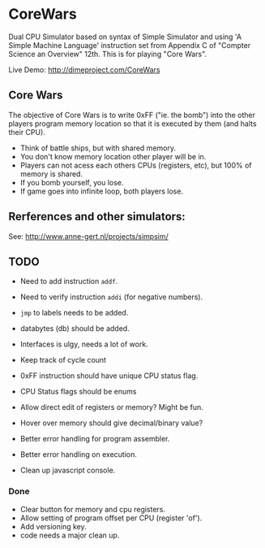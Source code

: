 # CoreWars

Dual CPU Simulator based on syntax of Simple Simulator and using 'A Simple Machine Language' instruction set from Appendix C of "Compter Science an Overview" 12th.  This is for playing "Core Wars".


Live Demo: http://dimeproject.com/CoreWars


## Core Wars

The objective of Core Wars is to write 0xFF ("ie. the bomb") into the other players program memory location so that it is executed by them (and halts their CPU).

* Think of battle ships, but with shared memory.
* You don't know memory location other player will be in.
* Players can not acess each others CPUs (registers, etc), but 100% of memory is shared.
* If you bomb yourself, you lose.
* If game goes into infinite loop, both players lose.


## Rerferences and other simulators: 
See: http://www.anne-gert.nl/projects/simpsim/



## TODO

* Need to add instruction `addf`.
* Need to verify instruction `addi` (for negative numbers).
* `jmp` to labels needs to be added.
* databytes (db) should be added.

* Interfaces is ulgy, needs a lot of work.
* Keep track of cycle count
* 0xFF instruction should have unique CPU status flag.
* CPU Status flags should be enums

* Allow direct edit of registers or memory?  Might be fun.
* Hover over memory should give decimal/binary value?

* Better error handling for program assembler.
* Better error handling on execution.
* Clean up javascript console.

### Done
* Clear button for memory and cpu registers.
* Allow setting of program offset per CPU (register 'of').
* Add versioning key.
* code needs a major clean up.

